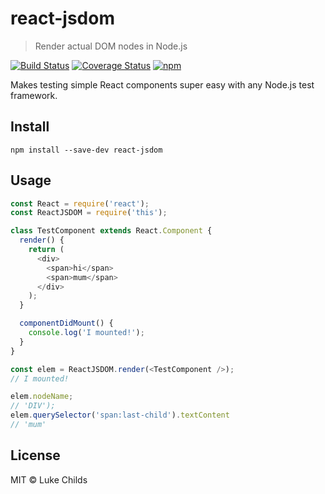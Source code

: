 # react-jsdom

> Render actual DOM nodes in Node.js

[![Build Status](https://travis-ci.org/lukechilds/react-jsdom.svg?branch=master)](https://travis-ci.org/lukechilds/react-jsdom)
[![Coverage Status](https://coveralls.io/repos/github/lukechilds/react-jsdom/badge.svg?branch=master)](https://coveralls.io/github/lukechilds/react-jsdom?branch=master)
[![npm](https://img.shields.io/npm/v/react-jsdom.svg)](https://www.npmjs.com/package/react-jsdom)

Makes testing simple React components super easy with any Node.js test framework.

## Install

```
npm install --save-dev react-jsdom
```

## Usage

```js
const React = require('react');
const ReactJSDOM = require('this');

class TestComponent extends React.Component {
  render() {
    return (
      <div>
        <span>hi</span>
        <span>mum</span>
      </div>
    );
  }

  componentDidMount() {
    console.log('I mounted!');
  }
}

const elem = ReactJSDOM.render(<TestComponent />);
// I mounted!

elem.nodeName;
// 'DIV');
elem.querySelector('span:last-child').textContent
// 'mum'
```

## License

MIT © Luke Childs

